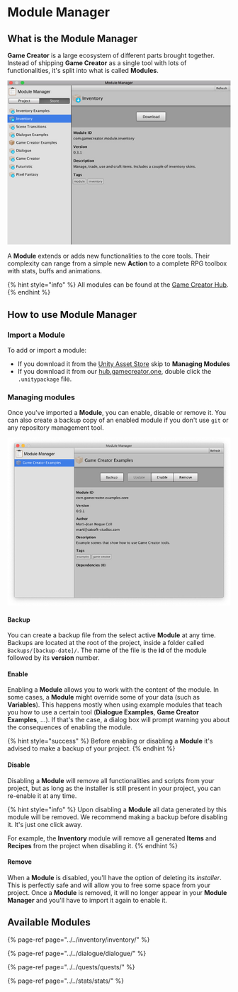 # Module Manager

## What is the Module Manager

**Game Creator** is a large ecosystem of different parts brought together. Instead of shipping **Game Creator** as a single tool with lots of functionalities, it's split into what is called **Modules**.

![\(See at a glance what modules are in your Project\)](../../.gitbook/assets/module-manager%20%281%29.jpg)

A **Module** extends or adds new functionalities to the core tools. Their complexity can range from a simple new **Action** to a complete RPG toolbox with stats, buffs and animations.

{% hint style="info" %}
All modules can be found at the [Game Creator Hub](https://hub.gamecreator.one).
{% endhint %}

## How to use Module Manager

### Import a Module

To add or import a module:

* If you download it from the [Unity Asset Store](https://assetstore.unity.com/?publisher=Catsoft%20Studios&orderBy=1) skip to **Managing Modules**
* If you download it from our [hub.gamecreator.one](https://hub.gamecreator.one), double click the `.unitypackage` file.

### Managing modules

Once you've imported a **Module**, you can enable, disable or remove it. You can also create a backup copy of an enabled module if you don't use `git` or any repository management tool.

![\(Game Creator Examples module manager page\)](../../.gitbook/assets/module-manager.jpg)

#### Backup

You can create a backup file from the select active **Module** at any time. Backups are located at the root of the project, inside a folder called `Backups/[backup-date]/`. The name of the file is the **id** of the module followed by its **version** number.

#### Enable

Enabling a **Module** allows you to work with the content of the module. In some cases, a **Module** might override some of your data \(such as **Variables**\). This happens mostly when using example modules that teach you how to use a certain tool \(**Dialogue Examples**, **Game Creator Examples**, ...\). If that's the case, a dialog box will prompt warning you about the consequences of enabling the module.

{% hint style="success" %}
Before enabling or disabling a **Module** it's advised to make a backup of your project.
{% endhint %}

#### Disable

Disabling a **Module** will remove all functionalities and scripts from your project, but as long as the installer is still present in your project, you can re-enable it at any time.

{% hint style="info" %}
Upon disabling a **Module** all data generated by this module will be removed. We recommend  making a backup before disabling it. It's just one click away. 

For example, the **Inventory** module will remove all generated **Items** and **Recipes** from the project when disabling it.
{% endhint %}

#### Remove

When a **Module** is disabled, you'll have the option of deleting its _installer_. This is perfectly safe and will allow you to free some space from your project. Once a **Module** is removed, it will no longer appear in your **Module Manager** and you'll have to import it again to enable it.

## Available Modules

{% page-ref page="../../inventory/inventory/" %}

{% page-ref page="../../dialogue/dialogue/" %}

{% page-ref page="../../quests/quests/" %}

{% page-ref page="../../stats/stats/" %}



